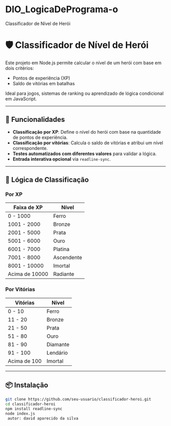 # DIO_LogicaDePrograma-o

Classificador de Nível de Herói

# 🛡️ Classificador de Nível de Herói

Este projeto em Node.js permite calcular o nível de um herói com base em dois critérios:

- Pontos de experiência (XP)
- Saldo de vitórias em batalhas

Ideal para jogos, sistemas de ranking ou aprendizado de lógica condicional em JavaScript.

---

## 🚀 Funcionalidades

- **Classificação por XP**: Define o nível do herói com base na quantidade de pontos de experiência.
- **Classificação por vitórias**: Calcula o saldo de vitórias e atribui um nível correspondente.
- **Testes automatizados com diferentes valores** para validar a lógica.
- **Entrada interativa opcional** via `readline-sync`.

---

## 🧠 Lógica de Classificação

### Por XP

| Faixa de XP       | Nível        |
|-------------------|--------------|
| 0 - 1000          | Ferro        |
| 1001 - 2000       | Bronze       |
| 2001 - 5000       | Prata        |
| 5001 - 6000       | Ouro         |
| 6001 - 7000       | Platina      |
| 7001 - 8000       | Ascendente   |
| 8001 - 10000      | Imortal      |
| Acima de 10000    | Radiante     |

### Por Vitórias

| Vitórias          | Nível        |
|-------------------|--------------|
| 0 - 10            | Ferro        |
| 11 - 20           | Bronze       |
| 21 - 50           | Prata        |
| 51 - 80           | Ouro         |
| 81 - 90           | Diamante     |
| 91 - 100          | Lendário     |
| Acima de 100      | Imortal      |

---

## 📦 Instalação

```bash
git clone https://github.com/seu-usuario/classificador-heroi.git
cd classificador-heroi
npm install readline-sync
node index.js
 autor: david aparecido da silva
